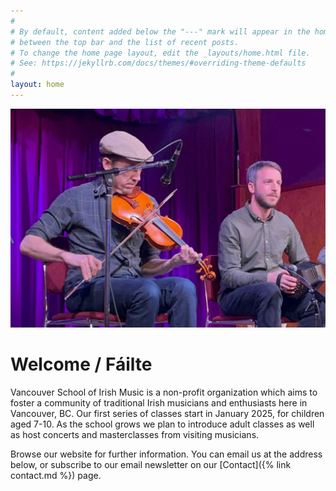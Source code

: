 ```yaml
---
#
# By default, content added below the "---" mark will appear in the home page
# between the top bar and the list of recent posts.
# To change the home page layout, edit the _layouts/home.html file.
# See: https://jekyllrb.com/docs/themes/#overriding-theme-defaults
#
layout: home
---
```


![Musicians on stage](/assets/img/dave-eoin-stage.jpg)

# Welcome / Fáilte

Vancouver School of Irish Music is a non-profit organization which aims to foster a community of traditional Irish musicians and enthusiasts here in Vancouver, BC.
Our first series of classes start in January 2025, for children aged 7-10. 
As the school grows we plan to introduce adult classes as well as host concerts and masterclasses from visiting musicians.

Browse our website for further information. You can email us at the address below, or subscribe to our email newsletter on our [Contact]({% link contact.md %}) page.


